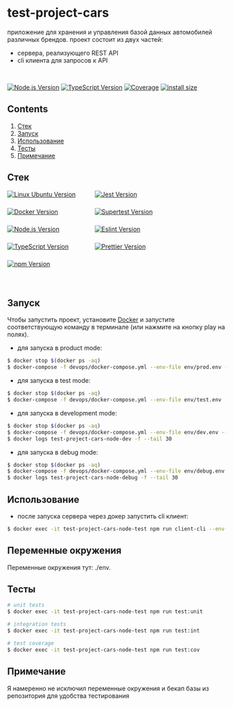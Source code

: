 # test-project-cars
приложение для хранения и управления базой данных автомобилей различных брендов.
проект состоит из двух частей: 
* сервера, реализующего REST API
* cli клиента для запросов к API

<br>
<p style="display: block; width: 100%; text-align:left;">
  <a href="https://nodejs.org/en/about" target="_blank"><img src="https://img.shields.io/badge/Node.js-v18.16.0-blue?logo=nodedotjs" alt="Node.js Version" /></a>
  <a href="https://www.typescriptlang.org/" target="_blank"><img src="https://img.shields.io/badge/TypeScript-v4.7.4-blue?logo=typescript" alt="TypeScript Version" /></a>
  <a href="" target="_blank"><img src="https://img.shields.io/badge/covarage-91.92%20-%2300c642?style=flat" alt="Coverage" /></a>
  <a href="" rel="nofollow"><img src="https://img.shields.io/badge/istall_size-236%20KB-%23ebdb32?style=flat" alt="install size"></a>
</p>

## Contents
1. [Стек](#Стек)
2. [Запуск](#Запуск)
3. [Использование](#Использование)
4. [Тесты](#Тесты)
5. [Примечание](#Примечание)

## Стек

<div>
    <div>
      <div style="display: flex; flex-wrap: wrap; height: 200px;">
        <div style="width: 40%; height: fit-content;"><a href="https://ubuntu.com/" target="_blank"><img src="https://img.shields.io/badge/Linux_Ubuntu-v22.04-blue?style=for-the-badge&logo=ubuntu" alt="Linux Ubuntu Version" /></a></div>
        <div style="width: 40%; height: fit-content;"><a href="https://jestjs.io/" target="_blank"><img src="https://img.shields.io/badge/Jest-v29.0.5-blue?style=for-the-badge&logo=jest" alt="Jest Version" /></a></div>
        <div style="width: 40%; height: fit-content;"><a href="https://www.docker.com/products/docker-desktop/" target="_blank"><img src="https://img.shields.io/badge/docker-v24.0.2-blue?style=for-the-badge&logo=docker" alt="Docker Version" /></a></div>
        <div style="width: 40%; height: fit-content;"><a href="https://www.npmjs.com/package/supertest" target="_blank"><img src="https://img.shields.io/badge/supertest-v6.1.3-blue?style=for-the-badge" alt="Supertest Version" /></a></div>
        <div style="width: 40%; height: fit-content;"><a href="https://nodejs.org/en/about" target="_blank"><img src="https://img.shields.io/badge/Node.js-v18.16.0-blue?style=for-the-badge&logo=nodedotjs" alt="Node.js Version" /></a></div>
        <div style="width: 40%; height: fit-content;"><a href="https://eslint.org/" target="_blank"><img src="https://img.shields.io/badge/eslint-v8.51.0-blue?style=for-the-badge&logo=eslint" alt="Eslint Version" /></a></div>
        <div style="width: 40%; height: fit-content;"><a href="https://www.typescriptlang.org/" target="_blank"><img src="https://img.shields.io/badge/TypeScript-v4.7.4-blue?style=for-the-badge&logo=typescript" alt="TypeScript Version" /></a></div>
        <div style="width: 40%; height: fit-content;"><a href="https://prettier.io/" target="_blank"><img src="https://img.shields.io/badge/prettier-v2.3.2-blue?style=for-the-badge&logo=prettier" alt="Prettier Version" /></a></div>
        <div style="width: 40%; height: fit-content;"><a href="https://www.npmjs.com/" target="_blank"><img src="https://img.shields.io/badge/npm-v9.5.1-blue?style=for-the-badge&logo=npm" alt="npm Version" /></a></div>
        </div>
    </div>
</div>
<br>

## Запуск

Чтобы запустить проект, установите 
<a href="https://www.docker.com/products/docker-desktop/" target="_blank">Docker</a>
и запустите соответствующую команду в терминале (или нажмите на кнопку play на полях).

* для запуска в product mode:

```bash
$ docker stop $(docker ps -aq)
$ docker-compose -f devops/docker-compose.yml --env-file env/prod.env --env-file env/node.env --env-file env/mongodb.env up -d
```

* для запуска в test mode:

```bash
$ docker stop $(docker ps -aq)
$ docker-compose -f devops/docker-compose.yml --env-file env/test.env --env-file env/node.env --env-file env/mongodb.env up -d
```

* для запуска в development mode:

```bash
$ docker stop $(docker ps -aq)
$ docker-compose -f devops/docker-compose.yml --env-file env/dev.env --env-file env/node.env --env-file env/mongodb.env up -d
$ docker logs test-project-cars-node-dev -f --tail 30
```

* для запуска в debug mode:

```bash
$ docker stop $(docker ps -aq)
$ docker-compose -f devops/docker-compose.yml --env-file env/debug.env --env-file env/node.env --env-file env/mongodb.env up -d
$ docker logs test-project-cars-node-debug -f --tail 30
```

## Использование

* после запуска сервера через докер запустить cli клиент:
```bash
$ docker exec -it test-project-cars-node-test npm run client-cli --env-file ./devops/env/.env.prod up -d
```

## Переменные окружения

Переменные окружения тут: ./env.

## Тесты

```bash
# unit tests
$ docker exec -it test-project-cars-node-test npm run test:unit
```

```bash
# integration tests
$ docker exec -it test-project-cars-node-test npm run test:int
```

```bash
# test coverage
$ docker exec -it test-project-cars-node-test npm run test:cov
```

## Примечание
Я намеренно не исключил переменные окружения и бекап базы из репозитория для удобства тестирования 
